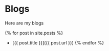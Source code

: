 ---
---

# Blogs

Here are my blogs

{% for post in site.posts %}
* [{{ post.title }}]({{ post.url }})
{% endfor %}
